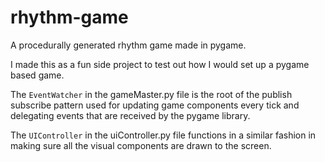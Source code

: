 # rhythm-game
A procedurally generated rhythm game made in pygame.

I made this as a fun side project to test out how I would set up a pygame based game.

The `EventWatcher` in the gameMaster.py file is the root of the publish subscribe pattern used for updating game components every tick and delegating events that are received by the pygame library.

The `UIController` in the uiController.py file functions in a similar fashion in making sure all the visual components are drawn to the screen.
